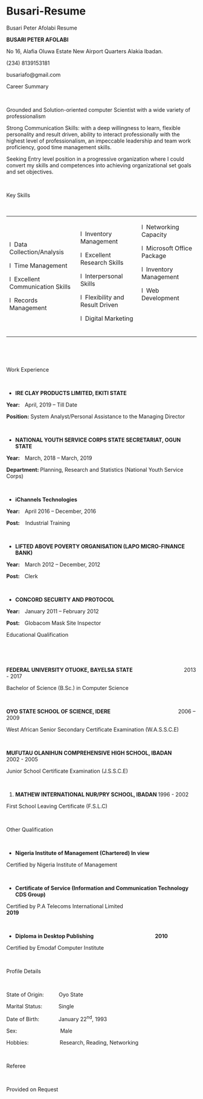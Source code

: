 # Busari-Resume
Busari Peter Afolabi Resume
<p><strong>BUSARI PETER AFOLABI</strong></p>
<p>No 16, Alafia Oluwa Estate New Airport Quarters Alakia Ibadan.</p>
<p>(234) 8139153181</p>
<p>busariafo@gmail.com</p>
<p>Career Summary</p>
<p>&nbsp;</p>
<p>Grounded and Solution-oriented computer Scientist with a wide variety of professionalism</p>
<p>Strong Communication Skills: with a deep willingness to learn, flexible personality and result driven, ability to interact professionally with the highest level of professionalism, an impeccable leadership and team work proficiency, good time management skills.</p>
<p>Seeking Entry level position in a progressive organization where I could convert my skills and competences into achieving organizational set goals and set objectives.</p>
<p>&nbsp;</p>
<p>Key Skills</p>
<p>&nbsp;</p>
<table width="727">
<tbody>
<tr>
<td width="239">
<p>l&nbsp; Data Collection/Analysis</p>
<p>l&nbsp; Time Management</p>
<p>l&nbsp; Excellent Communication Skills</p>
<p>l&nbsp; Records Management</p>
</td>
<td width="257">
<p>l&nbsp; Inventory Management</p>
<p>l&nbsp; Excellent Research Skills</p>
<p>l&nbsp; Interpersonal Skills</p>
<p>l&nbsp; Flexibility and Result Driven</p>
<p>l&nbsp; Digital Marketing</p>
</td>
<td width="231">
<p>l&nbsp; Networking Capacity</p>
<p>l&nbsp; Microsoft Office Package</p>
<p>l&nbsp; Inventory Management</p>
<p>l&nbsp; Web Development</p>
<p>&nbsp;</p>
<p>&nbsp;</p>
</td>
</tr>
</tbody>
</table>
<p>&nbsp;</p>
<p>&nbsp;</p>
<p>Work Experience</p>
<p><strong>&nbsp;</strong></p>
<ul>
<li><strong>IRE CLAY PRODUCTS LIMITED, EKITI STATE </strong></li>
</ul>
<p><strong>Year:&nbsp;&nbsp;&nbsp; </strong>April, 2019 &ndash; Till Date</p>
<p><strong>Position:</strong> System Analyst/Personal Assistance to the Managing Director</p>
<p><strong>&nbsp;</strong></p>
<ul>
<li><strong>NATIONAL YOUTH SERVICE CORPS STATE SECRETARIAT, OGUN STATE </strong></li>
</ul>
<p><strong>Year:&nbsp;&nbsp;&nbsp; </strong>March, 2018 &ndash; March, 2019</p>
<p><strong>Department: </strong>Planning, Research and Statistics (National Youth Service Corps)</p>
<p>&nbsp;</p>
<ul>
<li><strong>iChannels Technologies</strong></li>
</ul>
<p><strong>Year:&nbsp;&nbsp;&nbsp; </strong>April 2016 &ndash; December, 2016</p>
<p><strong>Post: </strong>&nbsp;&nbsp; Industrial Training</p>
<p>&nbsp;</p>
<ul>
<li><strong>LIFTED ABOVE POVERTY ORGANISATION (LAPO MICRO-FINANCE BANK) </strong></li>
</ul>
<p><strong>Year:&nbsp;&nbsp;&nbsp; </strong>March 2012 &ndash; December, 2012</p>
<p><strong>Post: &nbsp;&nbsp; </strong>Clerk</p>
<p>&nbsp;</p>
<ul>
<li><strong>CONCORD SECURITY AND PROTOCOL</strong></li>
</ul>
<p><strong>Year:&nbsp;&nbsp;&nbsp; </strong>January 2011 &ndash; February 2012</p>
<p><strong>Post: &nbsp;&nbsp; </strong>Globacom Mask Site Inspector</p>
<p>Educational Qualification&nbsp;</p>
<p>&nbsp;</p>
<p>&nbsp;</p>
<p><strong>FEDERAL UNIVERSITY OTUOKE, BAYELSA STATE&nbsp;&nbsp;&nbsp;&nbsp;&nbsp;&nbsp;&nbsp;&nbsp;&nbsp;&nbsp;&nbsp;&nbsp;&nbsp;&nbsp;&nbsp;&nbsp;&nbsp;&nbsp;&nbsp;&nbsp;&nbsp;&nbsp;&nbsp;&nbsp;&nbsp;&nbsp;&nbsp;&nbsp;&nbsp;&nbsp;&nbsp;&nbsp;&nbsp;&nbsp;&nbsp;&nbsp;&nbsp;&nbsp;&nbsp;&nbsp; </strong>2013 - 2017</p>
<p>Bachelor of Science (B.Sc.) in Computer Science</p>
<p>&nbsp;</p>
<p><strong>OYO STATE SCHOOL OF SCIENCE, IDERE&nbsp;&nbsp;&nbsp;&nbsp;&nbsp;&nbsp;&nbsp;&nbsp;&nbsp;&nbsp;&nbsp;&nbsp;&nbsp;&nbsp;&nbsp;&nbsp;&nbsp;&nbsp;&nbsp;&nbsp;&nbsp;&nbsp;&nbsp;&nbsp;&nbsp;&nbsp;&nbsp;&nbsp;&nbsp;&nbsp;&nbsp;&nbsp;&nbsp;&nbsp;&nbsp;&nbsp;&nbsp;&nbsp;&nbsp;&nbsp;&nbsp;&nbsp;&nbsp;&nbsp;&nbsp;&nbsp;&nbsp;&nbsp;&nbsp;&nbsp;&nbsp;&nbsp;&nbsp; </strong>2006 &ndash; 2009</p>
<p>West African Senior Secondary Certificate Examination (W.A.S.S.C.E)</p>
<p>&nbsp;</p>
<p><strong>MUFUTAU OLANIHUN COMPREHENSIVE HIGH SCHOOL, IBADAN&nbsp;&nbsp;&nbsp;&nbsp;&nbsp;&nbsp;&nbsp;&nbsp;&nbsp;&nbsp;&nbsp;&nbsp; </strong>2002 - 2005</p>
<p>Junior School Certificate Examination (J.S.S.C.E)</p>
<p>&nbsp;</p>
<ol>
<li><strong> MATHEW INTERNATIONAL NUR/PRY SCHOOL, IBADAN </strong>1996 - 2002</li>
</ol>
<p>First School Leaving Certificate (F.S.L.C)</p>
<p>&nbsp;</p>
<p>Other Qualification&nbsp;</p>
<p>&nbsp;</p>
<ul>
<li><strong>Nigeria Institute of Management (Chartered) In view&nbsp;&nbsp;&nbsp;&nbsp;&nbsp;&nbsp;&nbsp;&nbsp;&nbsp;&nbsp;&nbsp;&nbsp;&nbsp;&nbsp;&nbsp;&nbsp;&nbsp;&nbsp;&nbsp;&nbsp;&nbsp;&nbsp;&nbsp;&nbsp;&nbsp;&nbsp;&nbsp;&nbsp;&nbsp;&nbsp;&nbsp;&nbsp;&nbsp;&nbsp;&nbsp; </strong></li>
</ul>
<p>Certified by Nigeria Institute of Management&nbsp;&nbsp;&nbsp;&nbsp;&nbsp;&nbsp;&nbsp;&nbsp;&nbsp;&nbsp;&nbsp;&nbsp;&nbsp;&nbsp;&nbsp;&nbsp;&nbsp;&nbsp;&nbsp;&nbsp;&nbsp;&nbsp;&nbsp;&nbsp;&nbsp;&nbsp;&nbsp;&nbsp;&nbsp;&nbsp;&nbsp;&nbsp;&nbsp;&nbsp;&nbsp;&nbsp;&nbsp;&nbsp;&nbsp;&nbsp;&nbsp;&nbsp;&nbsp;&nbsp;&nbsp;&nbsp;</p>
<p>&nbsp;</p>
<ul>
<li><strong>Certificate of Service (Information and Communication Technology CDS Group)</strong></li>
</ul>
<p>Certified by P.A Telecoms International Limited&nbsp;&nbsp;&nbsp;&nbsp;&nbsp;&nbsp;&nbsp;&nbsp;&nbsp;&nbsp;&nbsp;&nbsp;&nbsp;&nbsp;&nbsp;&nbsp;&nbsp;&nbsp;&nbsp;&nbsp;&nbsp;&nbsp;&nbsp;&nbsp;&nbsp;&nbsp;&nbsp;&nbsp;&nbsp;&nbsp; <strong>&nbsp;&nbsp;&nbsp;&nbsp;&nbsp;&nbsp;&nbsp;&nbsp;&nbsp;&nbsp;&nbsp; 2019</strong></p>
<p>&nbsp;</p>
<ul>
<li><strong>Diploma in Desktop Publishing &nbsp;&nbsp;&nbsp;&nbsp;&nbsp;&nbsp;&nbsp;&nbsp;&nbsp;&nbsp;&nbsp; &nbsp;&nbsp;&nbsp;&nbsp;&nbsp;&nbsp;&nbsp;&nbsp;&nbsp;&nbsp;&nbsp;&nbsp;&nbsp;&nbsp;&nbsp;&nbsp;&nbsp;&nbsp;&nbsp;&nbsp;&nbsp;&nbsp;&nbsp;&nbsp;&nbsp;&nbsp;&nbsp;&nbsp;&nbsp;&nbsp;&nbsp;&nbsp;&nbsp;&nbsp;&nbsp; 2010</strong></li>
</ul>
<p>Certified by Emodaf Computer Institute</p>
<p>&nbsp;</p>
<p>Profile Details</p>
<p>&nbsp;</p>
<p>State of Origin:&nbsp;&nbsp;&nbsp;&nbsp;&nbsp;&nbsp;&nbsp;&nbsp;&nbsp; Oyo State</p>
<p>Marital Status:&nbsp;&nbsp;&nbsp;&nbsp;&nbsp;&nbsp;&nbsp;&nbsp;&nbsp;&nbsp; Single</p>
<p>Date of Birth:&nbsp;&nbsp;&nbsp;&nbsp;&nbsp;&nbsp;&nbsp;&nbsp;&nbsp;&nbsp;&nbsp;&nbsp; January 22<sup>nd</sup>, 1993</p>
<p>Sex:&nbsp;&nbsp;&nbsp;&nbsp;&nbsp;&nbsp;&nbsp;&nbsp;&nbsp;&nbsp;&nbsp;&nbsp;&nbsp;&nbsp;&nbsp;&nbsp;&nbsp;&nbsp;&nbsp;&nbsp;&nbsp;&nbsp;&nbsp;&nbsp;&nbsp;&nbsp;&nbsp;&nbsp; Male</p>
<p>Hobbies:&nbsp;&nbsp;&nbsp;&nbsp;&nbsp;&nbsp;&nbsp;&nbsp;&nbsp;&nbsp;&nbsp;&nbsp;&nbsp;&nbsp;&nbsp;&nbsp;&nbsp;&nbsp;&nbsp;&nbsp; Research, Reading, Networking</p>
<p>&nbsp;</p>
<p>Referee</p>
<p>&nbsp;</p>
<p>Provided on Request</p>
